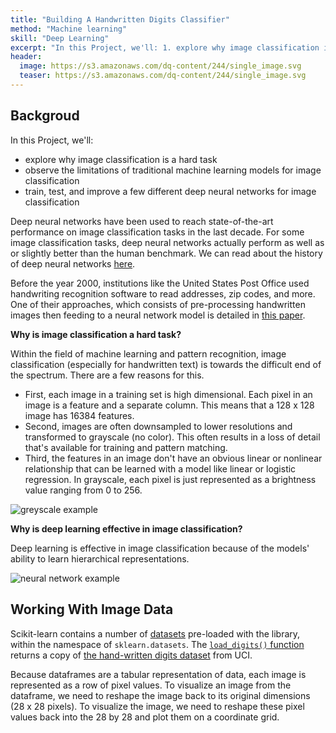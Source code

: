 ```yaml
---
title: "Building A Handwritten Digits Classifier"
method: "Machine learning"
skill: "Deep Learning"
excerpt: "In this Project, we'll: 1. explore why image classification is a hard task. 2. observe the limitations of traditional machine learning models for image classification. 3. train, test, and improve a few different deep neural networks for image classification"
header:
  image: https://s3.amazonaws.com/dq-content/244/single_image.svg
  teaser: https://s3.amazonaws.com/dq-content/244/single_image.svg
---
```


## Backgroud

In this Project, we'll:

* explore why image classification is a hard task
* observe the limitations of traditional machine learning models for image classification
* train, test, and improve a few different deep neural networks for image classification

 Deep neural networks have been used to reach state-of-the-art performance on image classification tasks in the last decade. For some image classification tasks, deep neural networks actually perform as well as or slightly better than the human benchmark. We can read about the history of deep neural networks [here](https://arxiv.org/ftp/arxiv/papers/1803/1803.01164.pdf).

 Before the year 2000, institutions like the United States Post Office used handwriting recognition software to read addresses, zip codes, and more. One of their approaches, which consists of pre-processing handwritten images then feeding to a neural network model is detailed in [this paper](https://citeseerx.ist.psu.edu/viewdoc/download?doi=10.1.1.852.5499&rep=rep1&type=pdf).

**Why is image classification a hard task?**

Within the field of machine learning and pattern recognition, image classification (especially for handwritten text) is towards the difficult end of the spectrum. There are a few reasons for this.

* First, each image in a training set is high dimensional. Each pixel in an image is a feature and a separate column. This means that a 128 x 128 image has 16384 features.
* Second, images are often downsampled to lower resolutions and transformed to grayscale (no color). This often results in a loss of detail that's available for training and pattern matching.
* Third, the features in an image don't have an obvious linear or nonlinear relationship that can be learned with a model like linear or logistic regression. In grayscale, each pixel is just represented as a brightness value ranging from 0 to 256.

![greyscale example](https://s3.amazonaws.com/dq-content/244/single_image.svg)

**Why is deep learning effective in image classification?**

Deep learning is effective in image classification because of the models' ability to learn hierarchical representations.

![neural network example](https://s3.amazonaws.com/dq-content/244/nn_learns_hierarchy.png)

## Working With Image Data

Scikit-learn contains a number of [datasets](https://scikit-learn.org/stable/datasets.html) pre-loaded with the library, within the namespace of `sklearn.datasets`. The [`load_digits()` function](https://scikit-learn.org/stable/modules/generated/sklearn.datasets.load_digits.html) returns a copy of [the hand-written digits dataset](http://archive.ics.uci.edu/ml/datasets/Optical+Recognition+of+Handwritten+Digits) from UCI.

Because dataframes are a tabular representation of data, each image is represented as a row of pixel values. To visualize an image from the dataframe, we need to reshape the image back to its original dimensions (28 x 28 pixels). To visualize the image, we need to reshape these pixel values back into the 28 by 28 and plot them on a coordinate grid.